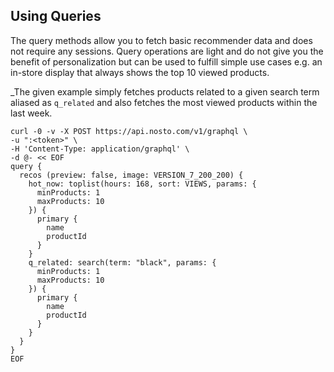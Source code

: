 ## Using Queries

The query methods allow you to fetch basic recommender data and does not require any sessions. Query operations are light and do not give you the benefit of personalization but can be used to fulfill simple use cases e.g. an in-store display that always shows the top 10 viewed products.

_The given example simply fetches products related to a given search term aliased as `q_related` and also fetches the most viewed products within the last week.

```shell
curl -0 -v -X POST https://api.nosto.com/v1/graphql \
-u ":<token>" \
-H 'Content-Type: application/graphql' \
-d @- << EOF
query {
  recos (preview: false, image: VERSION_7_200_200) {
    hot_now: toplist(hours: 168, sort: VIEWS, params: {
      minProducts: 1
      maxProducts: 10
    }) {
      primary {
        name
        productId
      }
    }
    q_related: search(term: "black", params: {
      minProducts: 1
      maxProducts: 10
    }) {
      primary {
        name
        productId
      }
    }
  }
}
EOF
```